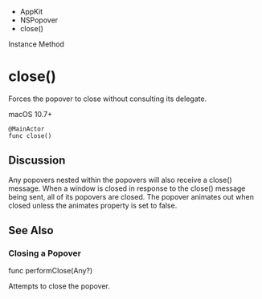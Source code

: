 

- AppKit
- NSPopover
-  close() 

Instance Method

# close()

Forces the popover to close without consulting its delegate.

macOS 10.7+

``` source
@MainActor
func close()
```

## Discussion

Any popovers nested within the popovers will also receive a close() message. When a window is closed in response to the close() message being sent, all of its popovers are closed. The popover animates out when closed unless the animates property is set to false.

## See Also

### Closing a Popover

func performClose(Any?)

Attempts to close the popover.

